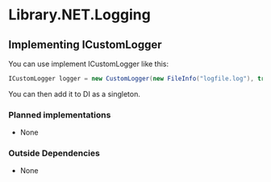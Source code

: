 ﻿# Library.NET.Logging

## Implementing ICustomLogger
You can use implement ICustomLogger like this:

``` cs
ICustomLogger logger = new CustomLogger(new FileInfo("logfile.log"), true, LogLevel.Information);
```
You can then add it to DI as a singleton.

### Planned implementations

* None

### Outside Dependencies

* None
